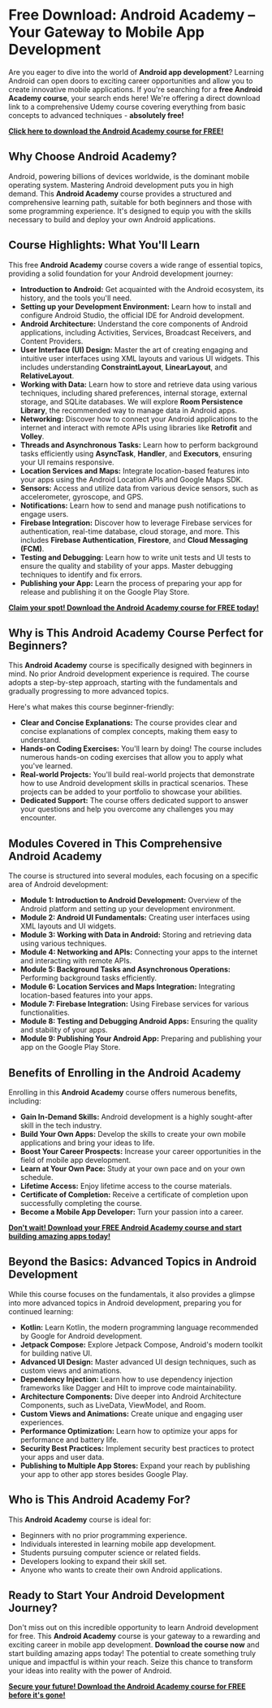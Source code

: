 # Free Download: Android Academy – Your Gateway to Mobile App Development

Are you eager to dive into the world of **Android app development**? Learning Android can open doors to exciting career opportunities and allow you to create innovative mobile applications. If you're searching for a **free Android Academy course**, your search ends here! We're offering a direct download link to a comprehensive Udemy course covering everything from basic concepts to advanced techniques - **absolutely free!**

[**Click here to download the Android Academy course for FREE!**](https://udemywork.com/android-academy)

## Why Choose Android Academy?

Android, powering billions of devices worldwide, is the dominant mobile operating system. Mastering Android development puts you in high demand. This **Android Academy** course provides a structured and comprehensive learning path, suitable for both beginners and those with some programming experience. It's designed to equip you with the skills necessary to build and deploy your own Android applications.

## Course Highlights: What You'll Learn

This free **Android Academy** course covers a wide range of essential topics, providing a solid foundation for your Android development journey:

*   **Introduction to Android:** Get acquainted with the Android ecosystem, its history, and the tools you'll need.
*   **Setting up your Development Environment:** Learn how to install and configure Android Studio, the official IDE for Android development.
*   **Android Architecture:** Understand the core components of Android applications, including Activities, Services, Broadcast Receivers, and Content Providers.
*   **User Interface (UI) Design:** Master the art of creating engaging and intuitive user interfaces using XML layouts and various UI widgets. This includes understanding **ConstraintLayout**, **LinearLayout**, and **RelativeLayout**.
*   **Working with Data:** Learn how to store and retrieve data using various techniques, including shared preferences, internal storage, external storage, and SQLite databases. We will explore **Room Persistence Library**, the recommended way to manage data in Android apps.
*   **Networking:** Discover how to connect your Android applications to the internet and interact with remote APIs using libraries like **Retrofit** and **Volley**.
*   **Threads and Asynchronous Tasks:** Learn how to perform background tasks efficiently using **AsyncTask**, **Handler**, and **Executors**, ensuring your UI remains responsive.
*   **Location Services and Maps:** Integrate location-based features into your apps using the Android Location APIs and Google Maps SDK.
*   **Sensors:** Access and utilize data from various device sensors, such as accelerometer, gyroscope, and GPS.
*   **Notifications:** Learn how to send and manage push notifications to engage users.
*   **Firebase Integration:** Discover how to leverage Firebase services for authentication, real-time database, cloud storage, and more. This includes **Firebase Authentication**, **Firestore**, and **Cloud Messaging (FCM)**.
*   **Testing and Debugging:** Learn how to write unit tests and UI tests to ensure the quality and stability of your apps. Master debugging techniques to identify and fix errors.
*   **Publishing your App:** Learn the process of preparing your app for release and publishing it on the Google Play Store.

[**Claim your spot! Download the Android Academy course for FREE today!**](https://udemywork.com/android-academy)

## Why is This Android Academy Course Perfect for Beginners?

This **Android Academy** course is specifically designed with beginners in mind. No prior Android development experience is required. The course adopts a step-by-step approach, starting with the fundamentals and gradually progressing to more advanced topics.

Here's what makes this course beginner-friendly:

*   **Clear and Concise Explanations:** The course provides clear and concise explanations of complex concepts, making them easy to understand.
*   **Hands-on Coding Exercises:** You'll learn by doing! The course includes numerous hands-on coding exercises that allow you to apply what you've learned.
*   **Real-world Projects:** You'll build real-world projects that demonstrate how to use Android development skills in practical scenarios. These projects can be added to your portfolio to showcase your abilities.
*   **Dedicated Support:** The course offers dedicated support to answer your questions and help you overcome any challenges you may encounter.

## Modules Covered in This Comprehensive Android Academy

The course is structured into several modules, each focusing on a specific area of Android development:

*   **Module 1: Introduction to Android Development:** Overview of the Android platform and setting up your development environment.
*   **Module 2: Android UI Fundamentals:** Creating user interfaces using XML layouts and UI widgets.
*   **Module 3: Working with Data in Android:** Storing and retrieving data using various techniques.
*   **Module 4: Networking and APIs:** Connecting your apps to the internet and interacting with remote APIs.
*   **Module 5: Background Tasks and Asynchronous Operations:** Performing background tasks efficiently.
*   **Module 6: Location Services and Maps Integration:** Integrating location-based features into your apps.
*   **Module 7: Firebase Integration:** Using Firebase services for various functionalities.
*   **Module 8: Testing and Debugging Android Apps:** Ensuring the quality and stability of your apps.
*   **Module 9: Publishing Your Android App:** Preparing and publishing your app on the Google Play Store.

## Benefits of Enrolling in the Android Academy

Enrolling in this **Android Academy** course offers numerous benefits, including:

*   **Gain In-Demand Skills:** Android development is a highly sought-after skill in the tech industry.
*   **Build Your Own Apps:** Develop the skills to create your own mobile applications and bring your ideas to life.
*   **Boost Your Career Prospects:** Increase your career opportunities in the field of mobile app development.
*   **Learn at Your Own Pace:** Study at your own pace and on your own schedule.
*   **Lifetime Access:** Enjoy lifetime access to the course materials.
*   **Certificate of Completion:** Receive a certificate of completion upon successfully completing the course.
*   **Become a Mobile App Developer:** Turn your passion into a career.

[**Don't wait! Download your FREE Android Academy course and start building amazing apps today!**](https://udemywork.com/android-academy)

## Beyond the Basics: Advanced Topics in Android Development

While this course focuses on the fundamentals, it also provides a glimpse into more advanced topics in Android development, preparing you for continued learning:

*   **Kotlin:** Learn Kotlin, the modern programming language recommended by Google for Android development.
*   **Jetpack Compose:** Explore Jetpack Compose, Android's modern toolkit for building native UI.
*   **Advanced UI Design:** Master advanced UI design techniques, such as custom views and animations.
*   **Dependency Injection:** Learn how to use dependency injection frameworks like Dagger and Hilt to improve code maintainability.
*   **Architecture Components:** Dive deeper into Android Architecture Components, such as LiveData, ViewModel, and Room.
*   **Custom Views and Animations:** Create unique and engaging user experiences.
*   **Performance Optimization:** Learn how to optimize your apps for performance and battery life.
*   **Security Best Practices:** Implement security best practices to protect your apps and user data.
*   **Publishing to Multiple App Stores:** Expand your reach by publishing your app to other app stores besides Google Play.

## Who is This Android Academy For?

This **Android Academy** course is ideal for:

*   Beginners with no prior programming experience.
*   Individuals interested in learning mobile app development.
*   Students pursuing computer science or related fields.
*   Developers looking to expand their skill set.
*   Anyone who wants to create their own Android applications.

## Ready to Start Your Android Development Journey?

Don't miss out on this incredible opportunity to learn Android development for free. This **Android Academy** course is your gateway to a rewarding and exciting career in mobile app development. **Download the course now** and start building amazing apps today! The potential to create something truly unique and impactful is within your reach. Seize this chance to transform your ideas into reality with the power of Android.

[**Secure your future! Download the Android Academy course for FREE before it's gone!**](https://udemywork.com/android-academy)
